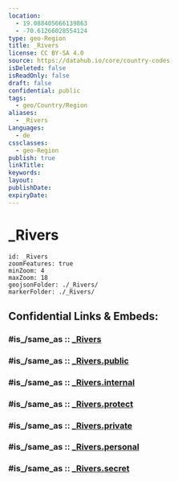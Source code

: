 ```yaml
---
location:
  - 19.088405666139863
  - -70.61266028554124
type: geo-Region
title: _Rivers
license: CC BY-SA 4.0
source: https://datahub.io/core/country-codes
isDeleted: false
isReadOnly: false
draft: false
confidential: public
tags:
  - geo/Country/Region
aliases:
  - _Rivers
Languages:
  - de
cssclasses:
  - geo-Region
publish: true
linkTitle:
keywords:
layout:
publishDate:
expiryDate:
---
```


# _Rivers

```leaflet
id: _Rivers
zoomFeatures: true 
minZoom: 4 
maxZoom: 18
geojsonFolder: ./_Rivers/
markerFolder: ./_Rivers/
```


## Confidential Links & Embeds: 

### #is_/same_as :: [_Rivers](/_Standards/Earth/Continent/America~Caribbean/Dominican_Rep/provinces~Dominican_Rep/La_Vega/_Rivers.md) 

### #is_/same_as :: [_Rivers.public](/_public/Earth/Continent/America~Caribbean/Dominican_Rep/provinces~Dominican_Rep/La_Vega/_Rivers.public.md) 

### #is_/same_as :: [_Rivers.internal](/_internal/Earth/Continent/America~Caribbean/Dominican_Rep/provinces~Dominican_Rep/La_Vega/_Rivers.internal.md) 

### #is_/same_as :: [_Rivers.protect](/_protect/Earth/Continent/America~Caribbean/Dominican_Rep/provinces~Dominican_Rep/La_Vega/_Rivers.protect.md) 

### #is_/same_as :: [_Rivers.private](/_private/Earth/Continent/America~Caribbean/Dominican_Rep/provinces~Dominican_Rep/La_Vega/_Rivers.private.md) 

### #is_/same_as :: [_Rivers.personal](/_personal/Earth/Continent/America~Caribbean/Dominican_Rep/provinces~Dominican_Rep/La_Vega/_Rivers.personal.md) 

### #is_/same_as :: [_Rivers.secret](/_secret/Earth/Continent/America~Caribbean/Dominican_Rep/provinces~Dominican_Rep/La_Vega/_Rivers.secret.md)

